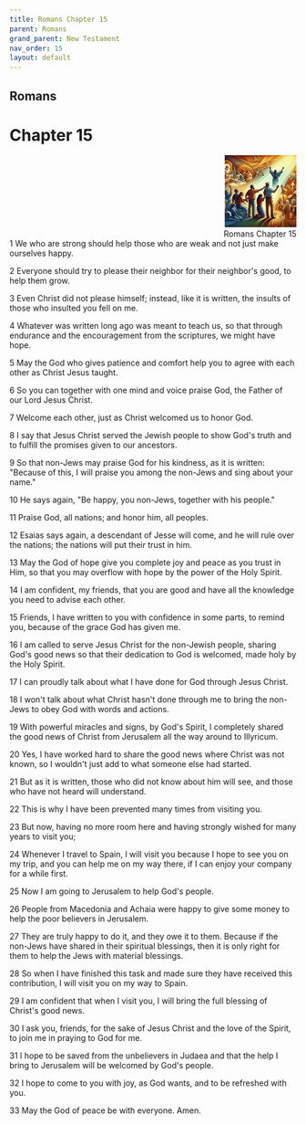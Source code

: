 ```yaml
---
title: Romans Chapter 15
parent: Romans
grand_parent: New Testament
nav_order: 15
layout: default
---
```


## Romans

# Chapter 15

<div style="clear: both; text-align: right;">
    <img src="/assets/Image/Romans/500/15.jpg" alt="Romans Chapter 15" class="chapter-image" style="max-width: 25%; height: auto;"/>
    <figcaption style="font-size: 14px;">Romans Chapter 15</figcaption>
</div>
1 We who are strong should help those who are weak and not just make ourselves happy.

2 Everyone should try to please their neighbor for their neighbor's good, to help them grow.

3 Even Christ did not please himself; instead, like it is written, the insults of those who insulted you fell on me.

4 Whatever was written long ago was meant to teach us, so that through endurance and the encouragement from the scriptures, we might have hope.

5 May the God who gives patience and comfort help you to agree with each other as Christ Jesus taught.

6 So you can together with one mind and voice praise God, the Father of our Lord Jesus Christ.

7 Welcome each other, just as Christ welcomed us to honor God.

8 I say that Jesus Christ served the Jewish people to show God's truth and to fulfill the promises given to our ancestors.

9 So that non-Jews may praise God for his kindness, as it is written: "Because of this, I will praise you among the non-Jews and sing about your name."

10 He says again, "Be happy, you non-Jews, together with his people."

11 Praise God, all nations; and honor him, all peoples.

12 Esaias says again, a descendant of Jesse will come, and he will rule over the nations; the nations will put their trust in him.

13 May the God of hope give you complete joy and peace as you trust in Him, so that you may overflow with hope by the power of the Holy Spirit.

14 I am confident, my friends, that you are good and have all the knowledge you need to advise each other.

15 Friends, I have written to you with confidence in some parts, to remind you, because of the grace God has given me.

16 I am called to serve Jesus Christ for the non-Jewish people, sharing God's good news so that their dedication to God is welcomed, made holy by the Holy Spirit.

17 I can proudly talk about what I have done for God through Jesus Christ.

18 I won't talk about what Christ hasn't done through me to bring the non-Jews to obey God with words and actions.

19 With powerful miracles and signs, by God's Spirit, I completely shared the good news of Christ from Jerusalem all the way around to Illyricum.

20 Yes, I have worked hard to share the good news where Christ was not known, so I wouldn't just add to what someone else had started.

21 But as it is written, those who did not know about him will see, and those who have not heard will understand.

22 This is why I have been prevented many times from visiting you.

23 But now, having no more room here and having strongly wished for many years to visit you;

24 Whenever I travel to Spain, I will visit you because I hope to see you on my trip, and you can help me on my way there, if I can enjoy your company for a while first.

25 Now I am going to Jerusalem to help God's people.

26 People from Macedonia and Achaia were happy to give some money to help the poor believers in Jerusalem.

27 They are truly happy to do it, and they owe it to them. Because if the non-Jews have shared in their spiritual blessings, then it is only right for them to help the Jews with material blessings.

28 So when I have finished this task and made sure they have received this contribution, I will visit you on my way to Spain.

29 I am confident that when I visit you, I will bring the full blessing of Christ's good news.

30 I ask you, friends, for the sake of Jesus Christ and the love of the Spirit, to join me in praying to God for me.

31 I hope to be saved from the unbelievers in Judaea and that the help I bring to Jerusalem will be welcomed by God's people.

32 I hope to come to you with joy, as God wants, and to be refreshed with you.

33 May the God of peace be with everyone. Amen.


